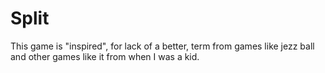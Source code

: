 # Split

This game is "inspired", for lack of a better, term from games like jezz ball and other games like it from when I was a kid.
